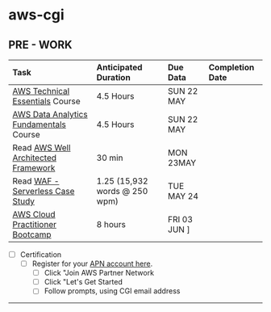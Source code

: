 # aws-cgi

## PRE - WORK

| Task                                                                                                                                                     | Anticipated Duration          | Due Data     | Completion Date |
| :------------------------------------------------------------------------------------------------------------------------------------------------------- | :---------------------------- | :----------- | :-------------- |
| [AWS Technical Essentials](https://explore.skillbuilder.aws/learn/course/external/view/elearning/1851/aws-technical-essentials) Course                   | 4.5 Hours                     | SUN 22 MAY   |                 |
| [AWS Data Analytics Fundamentals](https://explore.skillbuilder.aws/learn/course/external/view/elearning/44/data-analytics-fundamentals) Course           | 4.5 Hours                     | SUN 22 MAY   |                 |
| Read [AWS Well Architected Framework](https://aws.amazon.com/blogs/apn/the-5-pillars-of-the-aws-well-architected-framework/)                             | 30 min                        | MON 23MAY    |                 |
| Read [WAF - Serverless Case Study](https://docs.aws.amazon.com/wellarchitected/latest/serverless-applications-lens/welcome.html?did=wp_card&trk=wp_card) | 1.25 (15,932 words @ 250 wpm) | TUE MAY 24   |                 |
| [AWS Cloud Practitioner Bootcamp](https://share.percipio.com/cd/vOscGbTlk)                                                                               | 8 hours                       | FRI 03 JUN ] |                 |

- [ ] Certification
  - [ ] Register for your [APN account here](https://partnercentral.awspartner.com/apex/Home?sfdc.tabName=01r0L00000026eW). 
    - [ ] Click "Join AWS Partner Network
    - [ ] Click "Let's Get Started
    - [ ] Follow prompts, using CGI email address

---

